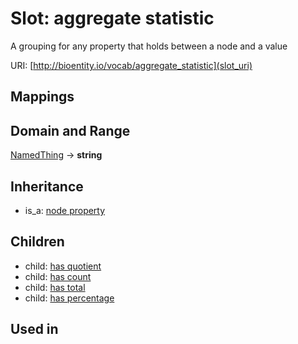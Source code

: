 # Slot: aggregate statistic


A grouping for any property that holds between a node and a value

URI: [http://bioentity.io/vocab/aggregate_statistic](slot_uri)
## Mappings

## Domain and Range

[NamedThing](NamedThing.md) -> **string**
## Inheritance

 *  is_a: [node property](node_property.md)
## Children

 *  child: [has quotient](has_quotient.md)
 *  child: [has count](has_count.md)
 *  child: [has total](has_total.md)
 *  child: [has percentage](has_percentage.md)
## Used in

